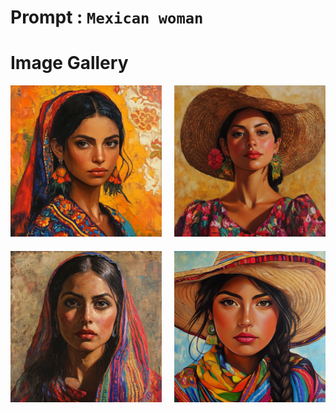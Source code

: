 # Prompt : `Mexican woman`

# Image Gallery

<div style="display: grid; grid-template-columns: 1fr 1fr; gap: 20px; max-width: 800px; margin: 0 auto;">
    <div>
        <img src="Mexican_woman__1.png" alt="Image 1" style="width: 100%; height: auto;">
    </div>
    <div>
        <img src="Mexican_woman__2.png" alt="Image 2" style="width: 100%; height: auto;">
    </div>
    <div>
        <img src="Mexican_woman__3.png" alt="Image 3" style="width: 100%; height: auto;">
    </div>
    <div>
        <img src="Mexican_woman__4.png" alt="Image 4" style="width: 100%; height: auto;">
    </div>
</div>
